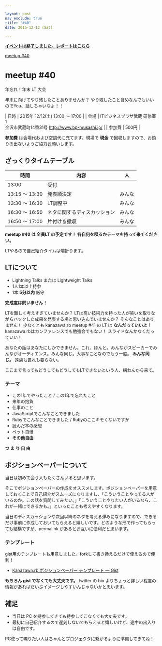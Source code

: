 ```yaml
---

layout: post
nav_exclude: true
title: "#40"
date: 2015-12-12 (Sat)

---
```


<p>
<a href="./report"><strong>イベントは終了しました。レポートはこちら</strong></a></p>

<div class="doorkeeper-widget">
<a class="doorkeeper-registration-widget" href="https://kzrb.doorkeeper.jp/events/35492">meetup
#40</a><script src="https://widgets.doorkeeper.jp/w/widget.js"></script>

</div>

meetup #40
===========

年忘れ！年末 LT 大会

年末に向けてやり残したことありませんか？
やり残したこと含めなんでもいいのでYou、話しちゃいなよ！！


| 日時   | 2015年 12/12(土) 13:00 〜 17:00 |
| 会場   | ITビジネスプラザ武蔵 研修室1<br>金沢市武蔵町14番31号 <a href="http://www.bp-musashi.jp/">http://www.bp-musashi.jp/</a> |
| 参加費 | 500円 |


**参加費** は会場代および空調代に充てます。現場で **現金**
で回収しますので、お釣りの出ないようご協力お願いします。

ざっくりタイムテーブル
----------------------

 |時間            |内容                          |人|
 |----------------|------------------------------|--------|
 |13:00           |受付                          ||
 |13:15 〜 13:30  |発表順決定                    |みんな|
 |13:30 〜 16:30  |LT調整中                      |みんな|
 |16:30 〜 16:50  |ネタに関するディスカッション  |みんな|
 |16:50 〜 17:00  |片付け＆撤収                  |みんな|

**meetup #40 は 全員LT の予定です！
各自何を喋るかテーマを持って来てください。**

LTやるので自己紹介タイムは端折ります。

LTについて
----------

* Lightning Talks または Lightweight Talks
* 1人1本以上持参
* 1本 **5分以内** 厳守

**完成度は問いません！**

LTを難しく考えすぎていませんか？
LTは高い技術力を持った人が笑いを取りながらハックした成果を発表する場と思い込んでいませんか？
そんなことはありません！ 少なくとも kanazawa.rb meetup #41 の LT は
**なんだっていいよ！** kanazawa.rbはカンファレンスでも勉強会でもない！
スライドなんかなくたっていい！

あなたの話はあなたにしかできません。これ、ほんと。みんながスピーカーでみんながオーディエンス。みんな同じ。大事なことなのでもう一度。
**みんな同じ。** 遠慮も畏れも要らない。

ここまで言ってもどうしてもどうしてもLTできないという人、構わんから来て。

### テーマ

* この1年でやったこと / この1年で忘れたこと
* 来年の抱負
* 仕事のこと
* JavaScriptでこんなことできました
* Rubyでこんなことできました / Rubyのここキモくないですか
* 読んだ本の感想
* ペット自慢
* **その他自由**

**つ ま り 自 由**

ポジションペーパーについて
--------------------------

当日は初めて会う人もたくさんいると思います。

そこでポジションペーパーの作成をオススメします。ポジションペーパーを用意しておくことで自己紹介がスムーズになりますし、「こういうことやってる人がいるのか。この話を質問してみたい。」「こういうことやりたい人がいるなら、これが一緒にできるかも。」といったことも考えやすくなります。

当日のディスカッションや次回以降のネタを考える弾みになりますので、できるだけ事前に作成しておいてもらえると嬉しいです。どのような形で作ってもらっても結構ですが、permalink
があるとお互いに便利だと思います。

### テンプレート

gist用のテンプレートも用意しました。forkして書き換えるだけで使えるので便利！

* [Kanazawa.rb ポジションペーパー テンプレート — Gist](https://gist.github.com/5a523ec3180002229a32)

**もちろん gist でなくても大丈夫です。** twitter の bio
よりちょっと詳しい程度の情報があればだいぶイメージしやすいんじゃないかと思います。

補足
----

* 当日は PC を持参してきても持参してこなくても大丈夫です。
* 最初に自己紹介するので遅刻しないでもらえると嬉しいけど、途中の出入りは自由です。

PC使って喋りたい人はちゃんとプロジェクタに繋がるように準備してきてね！
